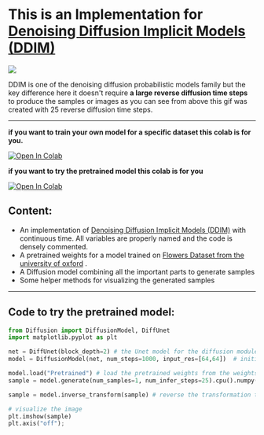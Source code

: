 
# This is an Implementation for [Denoising Diffusion Implicit Models (DDIM)](https://arxiv.org/abs/2010.02502) 
![](https://github.com/mohame54/DDIM-/blob/main/gifs/test.gif)


DDIM is one of the denoising diffusion probabilistic models family but the key difference here it doesn't require **a large reverse diffusion  time steps** to produce the samples or images as you can see from above this gif was created with 25 reverse diffusion time steps.

------------------------------------------------------
**if you want to train your own model for a specific dataset this colab is for you.**

[![Open In Colab](https://colab.research.google.com/assets/colab-badge.svg)](https://colab.research.google.com/drive/1cKkB6RXqs67SmAlRduYuST02hrcCRzG5?usp=sharing)

**if you want to try the pretrained model this colab is for you**

[![Open In Colab](https://colab.research.google.com/assets/colab-badge.svg)](https://colab.research.google.com/drive/1bP1K73ep6MfF-fZGJA26rSqOlY2YO85F?usp=sharing)

## Content:
* An implementation of [Denoising Diffusion Implicit Models (DDIM)](https://arxiv.org/abs/2010.02502) with continuous time. All variables are properly named and the code is densely commented.
* A pretrained weights for a model trained on [Flowers Dataset from the  university of oxford](https://www.robots.ox.ac.uk/~vgg/data/flowers/) . 
* A Diffusion model combining all the important parts to generate samples
* Some helper methods for visualizing the generated samples 
--------------------------------------------------------
## Code to try the pretrained model:
```python
from Diffusion import DiffusionModel, DiffUnet 
import matplotlib.pyplot as plt

net = DiffUnet(block_depth=2) # the Unet model for the diffusion module
model = DiffusionModel(net, num_steps=1000, input_res=[64,64])  # initialize the module with 1000 training steps and img size (64, 64)

model.load("Pretrained") # load the pretrained weights from the weights directory
sample = model.generate(num_samples=1, num_infer_steps=25).cpu().numpy().squeeze() # generate one sample with 25 reverse diffusion steps

sample = model.inverse_transform(sample) # reverse the transformation to better visualize the image

# visualize the image
plt.imshow(sample)
plt.axis("off");
```
